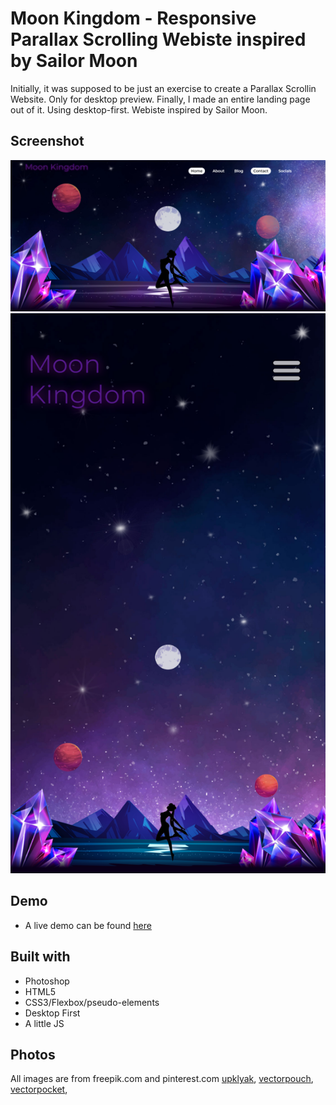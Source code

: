 # Moon Kingdom - Responsive Parallax Scrolling Webiste inspired by Sailor Moon

Initially, it was supposed to be just an exercise to create a Parallax Scrollin Website. Only for desktop preview.
Finally, I made an entire landing page out of it.
Using desktop-first. Webiste inspired by Sailor Moon.

## Screenshot

![](./img/screen1.png) ![](./img/screen2.png)

## Demo

- A live demo can be found [here]()

## Built with

- Photoshop
- HTML5
- CSS3/Flexbox/pseudo-elements
- Desktop First
- A little JS

## Photos

All images are from freepik.com and pinterest.com
[upklyak](https://www.freepik.com/author/upklyak),
[vectorpouch](https://www.freepik.com/author/vectorpouch),
[vectorpocket](https://www.freepik.com/author/vectorpocket),
